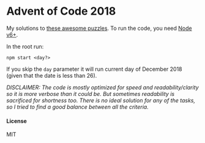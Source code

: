 # Advent of Code 2018

My solutions to [these awesome puzzles](https://adventofcode.com/2018). To run the code, you need [Node v6+](https://nodejs.org). 

In the root run: 

```npm start <day?>```

If you skip the `day` parameter it will run current day of December 2018 (given that the date is less than 26).


*DISCLAIMER: The code is mostly optimized for speed and readability/clarity so it is more verbose than it could be. But sometimes readability is sacrificed for shortness too. There is no ideal solution for any of the tasks, so I tried to find a good balance between all the criteria.*


#### License
MIT